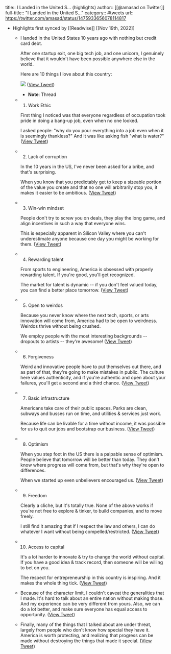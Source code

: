 title:: I Landed in the United S... (highlights)
author:: [[@amasad on Twitter]]
full-title:: "I Landed in the United S..."
category:: #tweets
url:: https://twitter.com/amasad/status/1475933656078114817

- Highlights first synced by [[Readwise]] [[Nov 19th, 2022]]
	- I landed in the United States 10 years ago with nothing but credit card debt. 
	  
	  After one startup exit, one big tech job, and one unicorn, I genuinely believe that it wouldn't have been possible anywhere else in the world.
	  
	  Here are 10 things I love about this country: 
	  
	  ![](https://pbs.twimg.com/media/FHuFtcZUUAEWWtW.jpg) ([View Tweet](https://twitter.com/amasad/status/1475933656078114817))
		- **Note**: Thread
	- 1. Work Ethic
	  
	  First thing I noticed was that everyone regardless of occupation took pride in doing a bang-up job, even when no one looked.
	  
	  I asked people: "why do you pour everything into a job even when it is seemingly thankless?" And it was like asking fish "what is water?" ([View Tweet](https://twitter.com/amasad/status/1475933658275979266))
	- 2. Lack of corruption
	  
	  In the 10 years in the US, I've never been asked for a bribe, and that's surprising.
	  
	  When you know that you predictably get to keep a sizeable portion of the value you create and that no one will arbitrarily stop you, it makes it easier to be ambitious. ([View Tweet](https://twitter.com/amasad/status/1475933659496550401))
	- 3. Win-win mindset
	  
	  People don't try to screw you on deals, they play the long game, and align incentives in such a way that everyone wins. 
	  
	  This is especially apparent in Silicon Valley where you can't underestimate anyone because one day you might be working for them. ([View Tweet](https://twitter.com/amasad/status/1475933660838711296))
	- 4. Rewarding talent
	  
	  From sports to engineering, America is obsessed with properly rewarding talent. If you're good, you'll get recognized.
	  
	  The market for talent is dynamic -- if you don't feel valued today, you can find a better place tomorrow. ([View Tweet](https://twitter.com/amasad/status/1475933662185025539))
	- 5. Open to weirdos
	  
	  Because you never know where the next tech, sports, or arts innovation will come from, America had to be open to weirdness. Weirdos thrive without being crushed.
	  
	  We employ people with the most interesting backgrounds -- dropouts to artists -- they're awesome! ([View Tweet](https://twitter.com/amasad/status/1475933663556616198))
	- 6. Forgiveness
	  
	  Weird and innovative people have to put themselves out there, and as part of that, they're going to make mistakes in public. The culture here values authenticity, and if you're authentic and open about your failures, you'll get a second and a third chance. ([View Tweet](https://twitter.com/amasad/status/1475933665716674561))
	- 7. Basic infrastructure
	  
	  Americans take care of their public spaces. Parks are clean, subways and busses run on time, and utilities & services just work.
	  
	  Because life can be livable for a time without income, it was possible for us to quit our jobs and bootstrap our business. ([View Tweet](https://twitter.com/amasad/status/1475933666899480576))
	- 8. Optimism
	  
	  When you step foot in the US there is a palpable sense of optimism. People believe that tomorrow will be better than today. They don't know where progress will come from, but that's why they're open to differences.
	  
	  When we started up even unbelievers encouraged us. ([View Tweet](https://twitter.com/amasad/status/1475933668082274306))
	- 9. Freedom
	  
	  Clearly a cliche, but it's totally true. None of the above works if you're not free to explore & tinker, to build companies, and to move freely.
	  
	  I still find it amazing that if I respect the law and others, I can do whatever I want without being compelled/restricted. ([View Tweet](https://twitter.com/amasad/status/1475933669307027457))
	- 10. Access to capital
	  
	  It's a lot harder to innovate & try to change the world without capital. If you have a good idea & track record, then someone will be willing to bet on you.
	  
	  The respect for entrepreneurship in this country is inspiring. And it makes the whole thing tick. ([View Tweet](https://twitter.com/amasad/status/1475933670708232193))
	- Because of the character limit, I couldn't caveat the generalities that I made. It's hard to talk about an entire nation without making those. And my experience can be very different from yours. Also, we can do a lot better, and make sure everyone has equal access to opportunity. ([View Tweet](https://twitter.com/amasad/status/1475933671911661570))
	- Finally, many of the things that I talked about are under threat, largely from people who don't know how special they have it. America is worth protecting, and realizing that progress can be made without destroying the things that made it special. ([View Tweet](https://twitter.com/amasad/status/1475933673056661509))